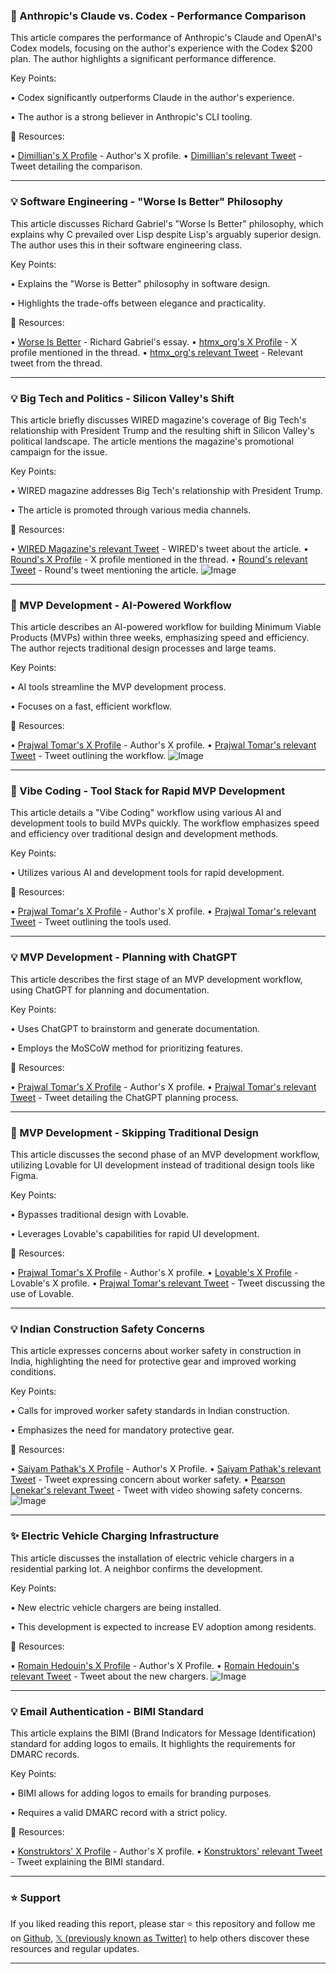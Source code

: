### 🤖 Anthropic's Claude vs. Codex - Performance Comparison

This article compares the performance of Anthropic's Claude and OpenAI's Codex models, focusing on the author's experience with the Codex $200 plan.  The author highlights a significant performance difference.

Key Points:

• Codex significantly outperforms Claude in the author's experience.

• The author is a strong believer in Anthropic's CLI tooling.


🔗 Resources:

• [Dimillian's X Profile](https://x.com/Dimillian) - Author's X profile.
• [Dimillian's relevant Tweet](https://x.com/Dimillian/status/1970476478698582477) -  Tweet detailing the comparison.



---
### 💡 Software Engineering - "Worse Is Better" Philosophy

This article discusses Richard Gabriel's "Worse Is Better" philosophy, which explains why C prevailed over Lisp despite Lisp's arguably superior design. The author uses this in their software engineering class.

Key Points:

• Explains the "Worse is Better" philosophy in software design.

• Highlights the trade-offs between elegance and practicality.


🔗 Resources:

• [Worse Is Better](dreamsongs.com/WorseIsBetter) - Richard Gabriel's essay.
• [htmx_org's X Profile](https://x.com/htmx_org) -  X profile mentioned in the thread.
• [htmx_org's relevant Tweet](https://x.com/htmx_org/status/1970476364060074121) - Relevant tweet from the thread.


---
### 💡 Big Tech and Politics - Silicon Valley's Shift

This article briefly discusses WIRED magazine's coverage of Big Tech's relationship with President Trump and the resulting shift in Silicon Valley's political landscape. The article mentions the magazine's promotional campaign for the issue.

Key Points:

• WIRED magazine addresses Big Tech's relationship with President Trump.

• The article is promoted through various media channels.


🔗 Resources:

• [WIRED Magazine's relevant Tweet](https://x.com/WIRED/status/1970121487731310848/photo/1) - WIRED's tweet about the article.
• [Round's X Profile](https://x.com/round) -  X profile mentioned in the thread.
• [Round's relevant Tweet](https://x.com/round/status/1970472458110058731) - Round's tweet mentioning the article.
![Image](https://pbs.twimg.com/media/G1dG_RSXUAAMexE?format=jpg&name=small)


---
### 🚀 MVP Development - AI-Powered Workflow

This article describes an AI-powered workflow for building Minimum Viable Products (MVPs) within three weeks, emphasizing speed and efficiency. The author rejects traditional design processes and large teams.

Key Points:

•  AI tools streamline the MVP development process.

•  Focuses on a fast, efficient workflow.


🔗 Resources:

• [Prajwal Tomar's X Profile](https://x.com/PrajwalTomar_) - Author's X profile.
• [Prajwal Tomar's relevant Tweet](https://x.com/PrajwalTomar_/status/1970467396264829437) - Tweet outlining the workflow.
![Image](https://pbs.twimg.com/media/G1iBp3cbQAA8oVI?format=jpg&name=small)


---
### 🚀 Vibe Coding - Tool Stack for Rapid MVP Development

This article details a "Vibe Coding" workflow using various AI and development tools to build MVPs quickly.  The workflow emphasizes speed and efficiency over traditional design and development methods.


Key Points:

• Utilizes various AI and development tools for rapid development.


🔗 Resources:

• [Prajwal Tomar's X Profile](https://x.com/PrajwalTomar_) - Author's X profile.
• [Prajwal Tomar's relevant Tweet](https://x.com/PrajwalTomar_/status/1970467529895366998) - Tweet outlining the tools used.



---
### 💡 MVP Development - Planning with ChatGPT

This article describes the first stage of an MVP development workflow, using ChatGPT for planning and documentation.

Key Points:

•  Uses ChatGPT to brainstorm and generate documentation.

•  Employs the MoSCoW method for prioritizing features.


🔗 Resources:

• [Prajwal Tomar's X Profile](https://x.com/PrajwalTomar_) - Author's X profile.
• [Prajwal Tomar's relevant Tweet](https://x.com/PrajwalTomar_/status/1970467408923238841) - Tweet detailing the ChatGPT planning process.



---
### 🚀 MVP Development - Skipping Traditional Design

This article discusses the second phase of an MVP development workflow, utilizing Lovable for UI development instead of traditional design tools like Figma.

Key Points:

• Bypasses traditional design with Lovable.

• Leverages Lovable's capabilities for rapid UI development.



🔗 Resources:

• [Prajwal Tomar's X Profile](https://x.com/PrajwalTomar_) - Author's X profile.
• [Lovable's X Profile](https://x.com/lovable_dev) - Lovable's X profile.
• [Prajwal Tomar's relevant Tweet](https://x.com/PrajwalTomar_/status/1970467421002834159) - Tweet discussing the use of Lovable.


---
### 💡 Indian Construction Safety Concerns

This article expresses concerns about worker safety in construction in India, highlighting the need for protective gear and improved working conditions.


Key Points:

• Calls for improved worker safety standards in Indian construction.

• Emphasizes the need for mandatory protective gear.


🔗 Resources:

• [Saiyam Pathak's X Profile](https://x.com/SaiyamPathak) - Author's X Profile.
• [Saiyam Pathak's relevant Tweet](https://x.com/SaiyamPathak/status/1970467164571451545) - Tweet expressing concern about worker safety.
• [Pearson Lenekar's relevant Tweet](https://x.com/pearsonlenekar/status/1970182978065031438) - Tweet with video showing safety concerns.
![Image](https://pbs.twimg.com/ext_tw_video_thumb/1970182888944545793/pu/img/KEiDXw13jHtpWo-D.jpg)



---
### ✨ Electric Vehicle Charging Infrastructure

This article discusses the installation of electric vehicle chargers in a residential parking lot. A neighbor confirms the development.


Key Points:

•  New electric vehicle chargers are being installed.

•  This development is expected to increase EV adoption among residents.


🔗 Resources:

• [Romain Hedouin's X Profile](https://x.com/RomainHedouin) - Author's X Profile.
• [Romain Hedouin's relevant Tweet](https://x.com/RomainHedouin/status/1970447521530159330) - Tweet about the new chargers.
![Image](https://pbs.twimg.com/media/G1hvha-W4AE9vZI?format=jpg&name=small)


---
### 💡 Email Authentication - BIMI Standard

This article explains the BIMI (Brand Indicators for Message Identification) standard for adding logos to emails. It highlights the requirements for DMARC records.

Key Points:

• BIMI allows for adding logos to emails for branding purposes.

• Requires a valid DMARC record with a strict policy.


🔗 Resources:

• [Konstruktors' X Profile](https://x.com/konstruktors) - Author's X profile.
• [Konstruktors' relevant Tweet](https://x.com/konstruktors/status/1970463166627758401) - Tweet explaining the BIMI standard.


---

### ⭐️ Support

If you liked reading this report, please star ⭐️ this repository and follow me on [Github](https://github.com/Drix10), [𝕏 (previously known as Twitter)](https://x.com/DRIX_10_) to help others discover these resources and regular updates.

---